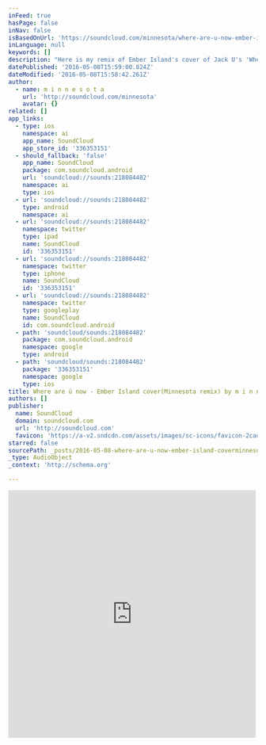```yaml
---
inFeed: true
hasPage: false
inNav: false
isBasedOnUrl: 'https://soundcloud.com/minnesota/where-are-u-now-ember-island-cover-minnesota-remixnest-premiere'
inLanguage: null
keywords: []
description: "Here is my remix of Ember Island's cover of Jack U's 'Where are ü now' premiered by NEST HQ. Download link: https://www.hive.co/l/2xsb PLEASE REPOST IF YA DIG THIS! Blogs/ Youtube channels: If you would like a copy of the track to promote on your website/channel please send me a message."
datePublished: '2016-05-08T15:59:00.824Z'
dateModified: '2016-05-08T15:58:42.261Z'
author:
  - name: m i n n e s o t a
    url: 'http://soundcloud.com/minnesota'
    avatar: {}
related: []
app_links:
  - type: ios
    namespace: ai
    app_name: SoundCloud
    app_store_id: '336353151'
  - should_fallback: 'false'
    app_name: SoundCloud
    package: com.soundcloud.android
    url: 'soundcloud://sounds:218084482'
    namespace: ai
    type: ios
  - url: 'soundcloud://sounds:218084482'
    type: android
    namespace: ai
  - url: 'soundcloud://sounds:218084482'
    namespace: twitter
    type: ipad
    name: SoundCloud
    id: '336353151'
  - url: 'soundcloud://sounds:218084482'
    namespace: twitter
    type: iphone
    name: SoundCloud
    id: '336353151'
  - url: 'soundcloud://sounds:218084482'
    namespace: twitter
    type: googleplay
    name: SoundCloud
    id: com.soundcloud.android
  - path: 'soundcloud/sounds:218084482'
    package: com.soundcloud.android
    namespace: google
    type: android
  - path: 'soundcloud/sounds:218084482'
    package: '336353151'
    namespace: google
    type: ios
title: Where are ü now - Ember Island cover(Minnesota remix) by m i n n e s o t a
authors: []
publisher:
  name: SoundCloud
  domain: soundcloud.com
  url: 'http://soundcloud.com'
  favicon: 'https://a-v2.sndcdn.com/assets/images/sc-icons/favicon-2cadd14b.ico'
starred: false
sourcePath: _posts/2016-05-08-where-are-u-now-ember-island-coverminnesota-remix-by-m-i.md
_type: AudioObject
_context: 'http://schema.org'

---
```

<iframe src="https://cdn.embedly.com/widgets/media.html?src=https%3A%2F%2Fw.soundcloud.com%2Fplayer%2F%3Fvisual%3Dtrue%26url%3Dhttp%253A%252F%252Fapi.soundcloud.com%252Ftracks%252F218084482%26show_artwork%3Dtrue&amp;url=https%3A%2F%2Fsoundcloud.com%2Fminnesota%2Fwhere-are-u-now-ember-island-cover-minnesota-remixnest-premiere&amp;image=http%3A%2F%2Fi1.sndcdn.com%2Fartworks-000125554159-mlfh6w-t500x500.jpg&amp;key=b7d04c9b404c499eba89ee7072e1c4f7&amp;type=text%2Fhtml&amp;schema=soundcloud" width="500" height="500" scrolling="no" frameborder="0" allowfullscreen="" style=""></iframe>